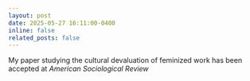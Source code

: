 ```yaml
---
layout: post
date: 2025-05-27 16:11:00-0400
inline: false
related_posts: false
---
```


My paper studying the cultural devaluation of feminized work has been accepted at *American Sociological Review*
